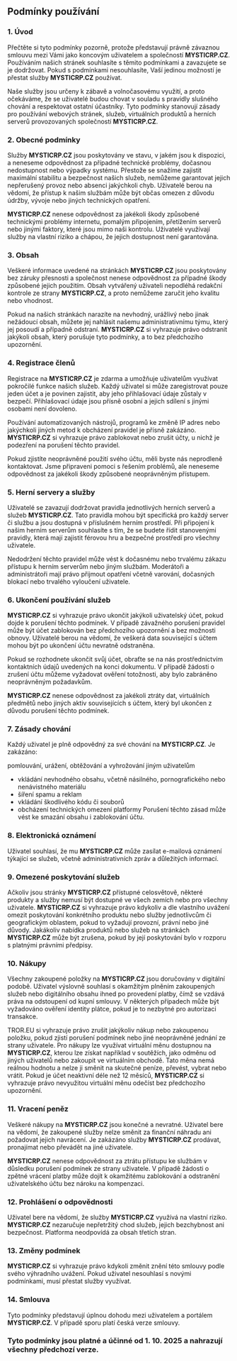 ## Podmínky používání

### 1. Úvod

Přečtěte si tyto podmínky pozorně, protože představují právně závaznou smlouvu mezi Vámi jako koncovým uživatelem a společností **MYSTICRP.CZ**. Používáním našich stránek souhlasíte s těmito podmínkami a zavazujete se je dodržovat. Pokud s podmínkami nesouhlasíte, Vaší jedinou možností je přestat služby **MYSTICRP.CZ** používat.

Naše služby jsou určeny k zábavě a volnočasovému využití, a proto očekáváme, že se uživatelé budou chovat v souladu s pravidly slušného chování a respektovat ostatní účastníky. Tyto podmínky stanovují zásady pro používání webových stránek, služeb, virtuálních produktů a herních serverů provozovaných společností **MYSTICRP.CZ**.

### 2. Obecné podmínky

Služby **MYSTICRP.CZ** jsou poskytovány ve stavu, v jakém jsou k dispozici, a neneseme odpovědnost za případné technické problémy, dočasnou nedostupnost nebo výpadky systému. Přestože se snažíme zajistit maximální stabilitu a bezpečnost našich služeb, nemůžeme garantovat jejich nepřerušený provoz nebo absenci jakýchkoli chyb. Uživatelé berou na vědomí, že přístup k našim službám může být občas omezen z důvodu údržby, vývoje nebo jiných technických opatření.

**MYSTICRP.CZ** nenese odpovědnost za jakékoli škody způsobené technickými problémy internetu, pomalým připojením, přetížením serverů nebo jinými faktory, které jsou mimo naši kontrolu. Uživatelé využívají služby na vlastní riziko a chápou, že jejich dostupnost není garantována.

### 3. Obsah

Veškeré informace uvedené na stránkách **MYSTICRP.CZ** jsou poskytovány bez záruky přesnosti a společnost nenese odpovědnost za případné škody způsobené jejich použitím. Obsah vytvářený uživateli nepodléhá redakční kontrole ze strany **MYSTICRP.CZ**, a proto nemůžeme zaručit jeho kvalitu nebo vhodnost.

Pokud na našich stránkách narazíte na nevhodný, urážlivý nebo jinak nežádoucí obsah, můžete jej nahlásit našemu administrativnímu týmu, který jej posoudí a případně odstraní. **MYSTICRP.CZ** si vyhrazuje právo odstranit jakýkoli obsah, který porušuje tyto podmínky, a to bez předchozího upozornění.

### 4. Registrace členů

Registrace na **MYSTICRP.CZ** je zdarma a umožňuje uživatelům využívat pokročilé funkce našich služeb. Každý uživatel si může zaregistrovat pouze jeden účet a je povinen zajistit, aby jeho přihlašovací údaje zůstaly v bezpečí. Přihlašovací údaje jsou přísně osobní a jejich sdílení s jinými osobami není dovoleno.

Používání automatizovaných nástrojů, programů ke změně IP adres nebo jakýchkoli jiných metod k obcházení pravidel je přísně zakázáno. **MYSTICRP.CZ** si vyhrazuje právo zablokovat nebo zrušit účty, u nichž je podezření na porušení těchto pravidel.

Pokud zjistíte neoprávněné použití svého účtu, měli byste nás neprodleně kontaktovat. Jsme připraveni pomoci s řešením problémů, ale neneseme odpovědnost za jakékoli škody způsobené neoprávněným přístupem.

### 5. Herní servery a služby

Uživatelé se zavazují dodržovat pravidla jednotlivých herních serverů a služeb **MYSTICRP.CZ**. Tato pravidla mohou být specifická pro každý server či službu a jsou dostupná v příslušném herním prostředí. Při připojení k našim herním serverům souhlasíte s tím, že se budete řídit stanovenými pravidly, která mají zajistit férovou hru a bezpečné prostředí pro všechny uživatele.

Nedodržení těchto pravidel může vést k dočasnému nebo trvalému zákazu přístupu k herním serverům nebo jiným službám. Moderátoři a administrátoři mají právo přijmout opatření včetně varování, dočasných blokací nebo trvalého vyloučení uživatele.

### 6. Ukončení používání služeb

**MYSTICRP.CZ** si vyhrazuje právo ukončit jakýkoli uživatelský účet, pokud dojde k porušení těchto podmínek. V případě závažného porušení pravidel může být účet zablokován bez předchozího upozornění a bez možnosti obnovy. Uživatelé berou na vědomí, že veškerá data související s účtem mohou být po ukončení účtu nevratně odstraněna.

Pokud se rozhodnete ukončit svůj účet, obraťte se na nás prostřednictvím kontaktních údajů uvedených na konci dokumentu. V případě žádosti o zrušení účtu můžeme vyžadovat ověření totožnosti, aby bylo zabráněno neoprávněným požadavkům.

**MYSTICRP.CZ** nenese odpovědnost za jakékoli ztráty dat, virtuálních předmětů nebo jiných aktiv souvisejících s účtem, který byl ukončen z důvodu porušení těchto podmínek.

### 7. Zásady chování

Každý uživatel je plně odpovědný za své chování na **MYSTICRP.CZ**. Je zakázáno:

pomlouvání, urážení, obtěžování a vyhrožování jiným uživatelům
- vkládání nevhodného obsahu, včetně násilného, pornografického nebo nenávistného materiálu
- šíření spamu a reklam
- vkládání škodlivého kódu či souborů
- obcházení technických omezení platformy
Porušení těchto zásad může vést ke smazání obsahu i zablokování účtu.

### 8. Elektronická oznámení

Uživatel souhlasí, že mu **MYSTICRP.CZ** může zasílat e-mailová oznámení týkající se služeb, včetně administrativních zpráv a důležitých informací.

### 9. Omezené poskytování služeb

Ačkoliv jsou stránky **MYSTICRP.CZ** přístupné celosvětově, některé produkty a služby nemusí být dostupné ve všech zemích nebo pro všechny uživatele. **MYSTICRP.CZ** si vyhrazuje právo kdykoliv a dle vlastního uvážení omezit poskytování konkrétního produktu nebo služby jednotlivcům či geografickým oblastem, pokud to vyžadují provozní, právní nebo jiné důvody. Jakákoliv nabídka produktů nebo služeb na stránkách **MYSTICRP.CZ** může být zrušena, pokud by její poskytování bylo v rozporu s platnými právními předpisy.

### 10. Nákupy

Všechny zakoupené položky na **MYSTICRP.CZ** jsou doručovány v digitální podobě. Uživatel výslovně souhlasí s okamžitým plněním zakoupených služeb nebo digitálního obsahu ihned po provedení platby, čímž se vzdává práva na odstoupení od kupní smlouvy. V některých případech může být vyžadováno ověření identity plátce, pokud je to nezbytné pro autorizaci transakce.

TROR.EU si vyhrazuje právo zrušit jakýkoliv nákup nebo zakoupenou položku, pokud zjistí porušení podmínek nebo jiné neoprávněné jednání ze strany uživatele. Pro nákupy lze využívat virtuální měnu dostupnou na **MYSTICRP.CZ**, kterou lze získat například v soutěžích, jako odměnu od jiných uživatelů nebo zakoupit ve virtuálním obchodě. Tato měna nemá reálnou hodnotu a nelze ji směnit na skutečné peníze, převést, vybrat nebo vrátit. Pokud je účet neaktivní déle než 12 měsíců, **MYSTICRP.CZ** si vyhrazuje právo nevyužitou virtuální měnu odečíst bez předchozího upozornění.

### 11. Vracení peněz

Veškeré nákupy na **MYSTICRP.CZ** jsou konečné a nevratné. Uživatel bere na vědomí, že zakoupené služby nelze směnit za finanční náhradu ani požadovat jejich navrácení. Je zakázáno služby **MYSTICRP.CZ** prodávat, pronajímat nebo převádět na jiné uživatele.

**MYSTICRP.CZ** nenese odpovědnost za ztrátu přístupu ke službám v důsledku porušení podmínek ze strany uživatele. V případě žádosti o zpětné vrácení platby může dojít k okamžitému zablokování a odstranění uživatelského účtu bez nároku na kompenzaci.

### 12. Prohlášení o odpovědnosti

Uživatel bere na vědomí, že služby **MYSTICRP.CZ** využívá na vlastní riziko. **MYSTICRP.CZ** nezaručuje nepřetržitý chod služeb, jejich bezchybnost ani bezpečnost. Platforma neodpovídá za obsah třetích stran.

### 13. Změny podmínek

**MYSTICRP.CZ** si vyhrazuje právo kdykoli změnit znění této smlouvy podle svého výhradního uvážení. Pokud uživatel nesouhlasí s novými podmínkami, musí přestat služby využívat.

### 14. Smlouva

Tyto podmínky představují úplnou dohodu mezi uživatelem a portálem **MYSTICRP.CZ**. V případě sporu platí česká verze smlouvy.

### Tyto podmínky jsou platné a účinné od 1. 10. 2025 a nahrazují všechny předchozí verze.

